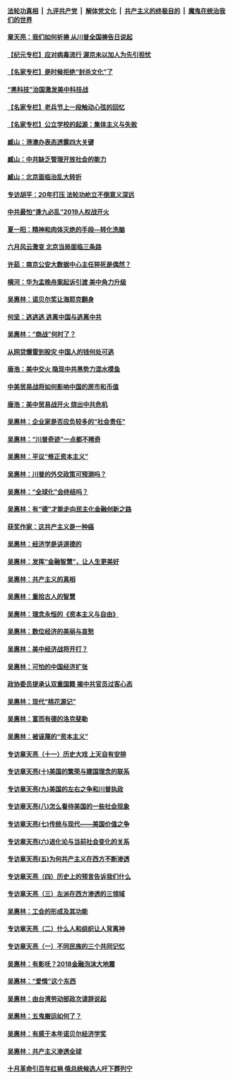 ####  [法轮功真相](../../../../basic/blob/master/README.md?t=07011201) &nbsp;|&nbsp; [九评共产党](../../../../9ping.md/blob/master/README.md?t=07011201) &nbsp;|&nbsp; [解体党文化](../../../../jtdwh.md/blob/master/README.md?t=07011201)  &nbsp;|&nbsp; [共产主义的终极目的](../../../../gczydzjmd.md/blob/master/README.md?t=07011201) &nbsp;|&nbsp; [魔鬼在统治我们的世界](../../../../mgztzwmdsj.md/blob/master/README.md?t=07011201) 

#### [章天亮：我们如何祈祷 从川普全国祷告日说起](../pages/nsc423/n11944627.md?t=07011201) 

#### [【纪元专栏】应对病毒流行 渥京未以加人为先引担忧](../pages/nsc423/n11875714.md?t=07011201) 

#### [【名家专栏】是时候拒绝“封杀文化”了](../pages/nsc423/n11814093.md?t=07011201) 

#### [“黑科技”治国激发美中科技战](../pages/nsc423/n11638056.md?t=07011201) 

#### [【名家专栏】老兵节上一段触动心弦的回忆](../pages/nsc423/n11646016.md?t=07011201) 

#### [【名家专栏】公立学校的起源：集体主义与失败](../pages/nsc423/n11601833.md?t=07011201) 

#### [臧山：港澳办表态透露四大关键](../pages/nsc423/n11421628.md?t=07011201) 

#### [臧山：中共缺乏管理开放社会的能力](../pages/nsc423/n11407457.md?t=07011201) 

#### [臧山：北京面临治乱大转折](../pages/nsc423/n11406895.md?t=07011201) 

#### [专访胡平：20年打压 法轮功屹立不倒意义深远](../pages/nsc423/n11398800.md?t=07011201) 

#### [中共最怕“逢九必乱”2019人权战开火](../pages/nsc423/n11385248.md?t=07011201) 

#### [夏一阳：精神和肉体灭绝的手段—转化洗脑](../pages/nsc423/n11368250.md?t=07011201) 

#### [六月风云激变 北京当局面临三条路](../pages/nsc423/n11313668.md?t=07011201) 

#### [许茹：南京公安大数据中心主任猝死是偶然？](../pages/nsc423/n11064744.md?t=07011201) 

#### [横河：华为孟晚舟案起诉引渡 美中角力升级](../pages/nsc423/n11027230.md?t=07011201) 

#### [吴惠林：诺贝尔奖让海耶克翻身](../pages/nsc423/n10890049.md?t=07011201) 

#### [何坚：逃逃逃 逃离中国与逃离中共](../pages/nsc423/n10592891.md?t=07011201) 

#### [吴惠林：“商战”何时了？](../pages/nsc423/n10573558.md?t=07011201) 

#### [从网贷爆雷到股灾 中国人的钱何处可逃](../pages/nsc423/n10572800.md?t=07011201) 

#### [唐浩：美中交火 隐现中共黑势力混水摸鱼](../pages/nsc423/n10544040.md?t=07011201) 

#### [中美贸易战将如何影响中国的房市和币值](../pages/nsc423/n10543697.md?t=07011201) 

#### [唐浩：美中贸易战开火 烧出中共危机](../pages/nsc423/n10540126.md?t=07011201) 

#### [吴惠林：企业家是否应负较多的“社会责任”](../pages/nsc423/n10535022.md?t=07011201) 

#### [吴惠林：“川普奇迹”一点都不稀奇](../pages/nsc423/n10512808.md?t=07011201) 

#### [吴惠林：平议“修正资本主义”](../pages/nsc423/n10495724.md?t=07011201) 

#### [吴惠林：川普的外交政策可预测吗？](../pages/nsc423/n10462387.md?t=07011201) 

#### [吴惠林：“全球化”会终结吗？](../pages/nsc423/n10452838.md?t=07011201) 

#### [吴惠林：有“德”才能走向民主化金融创新之路](../pages/nsc423/n10432292.md?t=07011201) 

#### [获奖作家：这共产主义是一种癌](../pages/nsc423/n10431541.md?t=07011201) 

#### [吴惠林：经济学是讲道德的](../pages/nsc423/n10398014.md?t=07011201) 

#### [吴惠林：发挥“金融智慧”，让人生更美好](../pages/nsc423/n10375019.md?t=07011201) 

#### [吴惠林：共产主义的真相](../pages/nsc423/n10351394.md?t=07011201) 

#### [吴惠林：重拾古人的智慧](../pages/nsc423/n10337691.md?t=07011201) 

#### [吴惠林：理念永恒的《资本主义与自由》](../pages/nsc423/n10316274.md?t=07011201) 

#### [吴惠林：数位经济的美丽与哀愁](../pages/nsc423/n10292946.md?t=07011201) 

#### [吴惠林：美中经济战将开打？](../pages/nsc423/n10258825.md?t=07011201) 

#### [吴惠林：可怕的中国经济扩张](../pages/nsc423/n10219147.md?t=07011201) 

#### [政协委员提承认双重国籍 揭中共官员过客心态](../pages/nsc423/n10208809.md?t=07011201) 

#### [吴惠林：现代“桃花源记”](../pages/nsc423/n10185234.md?t=07011201) 

#### [吴惠林：富而有德的洛克斐勒](../pages/nsc423/n10142264.md?t=07011201) 

#### [吴惠林：被诬蔑的“资本主义”](../pages/nsc423/n10124816.md?t=07011201) 

#### [专访章天亮（十一）历史大戏 上天自有安排](../pages/nsc423/n10094905.md?t=07011201) 

#### [专访章天亮(十)美国的繁荣与建国理念的联系](../pages/nsc423/n10094899.md?t=07011201) 

#### [专访章天亮(九)美国的左右之争和川普执政](../pages/nsc423/n10094889.md?t=07011201) 

#### [专访章天亮(八)怎么看待美国的一些社会现象](../pages/nsc423/n10094857.md?t=07011201) 

#### [专访章天亮(七)传统与现代——美国价值之争](../pages/nsc423/n10093140.md?t=07011201) 

#### [专访章天亮(六)进化论与当前社会变化的关系](../pages/nsc423/n10092036.md?t=07011201) 

#### [专访章天亮(五)为何共产主义在西方不断渗透](../pages/nsc423/n10083620.md?t=07011201) 

#### [专访章天亮（四）历史上的预言告诉我们什么](../pages/nsc423/n10083606.md?t=07011201) 

#### [专访章天亮（三）左派在西方渗透的三领域](../pages/nsc423/n10081115.md?t=07011201) 

#### [吴惠林：工会的形成及其功能](../pages/nsc423/n10080633.md?t=07011201) 

#### [专访章天亮（二）什么人和组织让人背离神](../pages/nsc423/n10076637.md?t=07011201) 

#### [专访章天亮（一）不同民族的三个共同记忆](../pages/nsc423/n10074188.md?t=07011201) 

#### [吴惠林：有影呒？2018金融泡沫大地震](../pages/nsc423/n10040534.md?t=07011201) 

#### [吴惠林：“爱情”这个东西](../pages/nsc423/n10019423.md?t=07011201) 

#### [吴惠林：由台湾劳动部政次请辞说起](../pages/nsc423/n9979679.md?t=07011201) 

#### [吴惠林：五鬼搬运如何了？](../pages/nsc423/n9925338.md?t=07011201) 

#### [吴惠林：有感于本年诺贝尔经济学奖](../pages/nsc423/n9871883.md?t=07011201) 

#### [吴惠林：共产主义渗透全球](../pages/nsc423/n9812748.md?t=07011201) 

#### [十月革命引百年红祸 俄总统候选人吁下葬列宁](../pages/nsc423/n9810182.md?t=07011201) 

